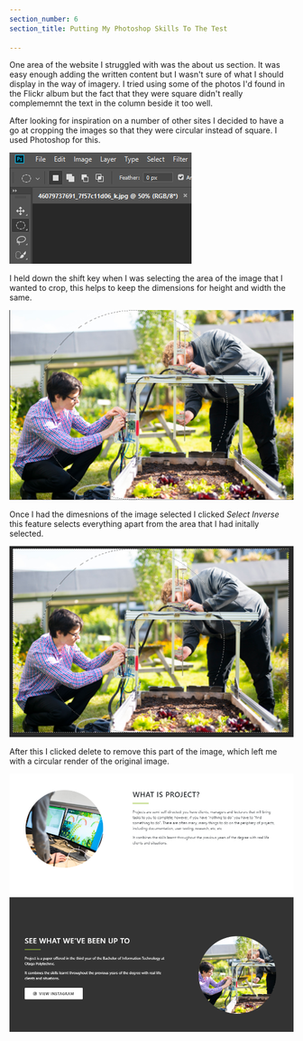 ```yaml
---
section_number: 6
section_title: Putting My Photoshop Skills To The Test

---
```


One area of the website I struggled with was the about us section. It was easy enough adding the written content but I wasn't sure of what I should display in the way of imagery. I tried using some of the photos I'd found in the Flickr album but the fact that they were square didn't really complememnt the text in the column beside it too well.

After looking for inspiration on a number of other sites I decided to have a go at cropping the images so that they were circular instead of square. I used Photoshop for this. 

![marqueetool](MarqueeTool.PNG)

I held down the shift key when I was selecting the area of the image that I wanted to crop, this helps to keep the dimensions for height and width the same. 

![marqueetool](cropimage.PNG)

Once I had the dimesnions of the image selected I clicked *Select Inverse* this feature selects everything apart from the area that I had initally selected.

![marqueetool](selectinverse.PNG)

After this I clicked delete to remove this part of the image, which left me with a circular render of the original image. 

![marqueetool](aboutus.PNG)
